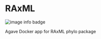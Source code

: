 # RAxML

![image info badge](https://img.shields.io/badge/ImageInfo-_378.1_MB_375.5_MB/_25_Layers_-blue.svg?style=flat-square)

Agave Docker app for RAxML phylo package
